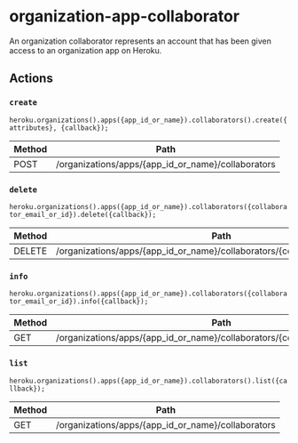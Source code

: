# organization-app-collaborator

An organization collaborator represents an account that has been given access to an organization app on Heroku.

## Actions

### `create`

`heroku.organizations().apps({app_id_or_name}).collaborators().create({attributes}, {callback});`

Method | Path
--- | ---
POST | /organizations/apps/{app_id_or_name}/collaborators

### `delete`

`heroku.organizations().apps({app_id_or_name}).collaborators({collaborator_email_or_id}).delete({callback});`

Method | Path
--- | ---
DELETE | /organizations/apps/{app_id_or_name}/collaborators/{collaborator_email_or_id}

### `info`

`heroku.organizations().apps({app_id_or_name}).collaborators({collaborator_email_or_id}).info({callback});`

Method | Path
--- | ---
GET | /organizations/apps/{app_id_or_name}/collaborators/{collaborator_email_or_id}

### `list`

`heroku.organizations().apps({app_id_or_name}).collaborators().list({callback});`

Method | Path
--- | ---
GET | /organizations/apps/{app_id_or_name}/collaborators

